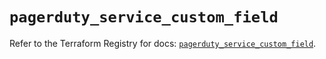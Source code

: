 # `pagerduty_service_custom_field`

Refer to the Terraform Registry for docs: [`pagerduty_service_custom_field`](https://registry.terraform.io/providers/pagerduty/pagerduty/3.28.0/docs/resources/service_custom_field).

